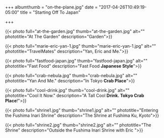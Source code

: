 +++
albumthumb = "on-the-plane.jpg"
date = "2017-04-26T10:49:19-05:00"
title = "Starting Off To Japan"

+++


{{< photo full="at-the-garden.jpg" thumb="at-the-garden.jpg" alt="" phototitle="At The Garden" description="Garden">}}

{{< photo full="marie-eric-yan-1.jpg" thumb="marie-eric-yan-1.jpg" alt="" phototitle="TravelMates" description="Yan, Eric and Me.">}}

{{< photo full="fastfood-japan.jpg" thumb="fastfood-japan.jpg" alt="" phototitle="Fast Food" description="Fast Food **Japanese Style**">}}

{{< photo full="crab-nebula.jpg" thumb="crab-nebula.jpg" alt="" phototitle="Yan And Me." description="In Tokyo **Crab Place**">}}

{{< photo full="cool-drink.jpg" thumb="cool-drink.jpg" alt="" phototitle="Cool It Now." description="A Tall Cool **Drink. Tokyo Crab Place**!">}}

{{< photo full="shrine1.jpg" thumb="shrine1.jpg" alt="" phototitle="Entering the Fushima Inari Shrine" description="The Shrine at Fushima Ku, Kyoto">}}

{{< photo full="shrine2.jpg" thumb="shrine2.jpg" alt="" phototitle="The Shrine" description="Outside the Fushima Inari Shrine with Eric ">}}